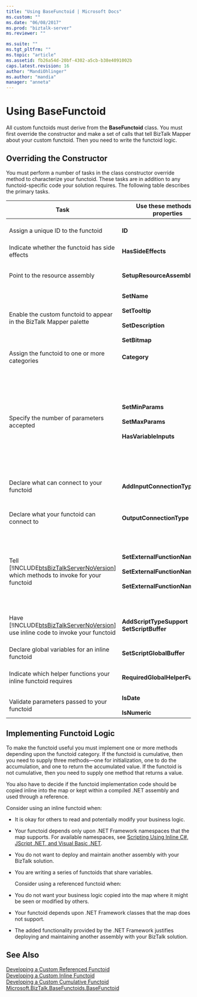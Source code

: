 ```yaml
---
title: "Using BaseFunctoid | Microsoft Docs"
ms.custom: ""
ms.date: "06/08/2017"
ms.prod: "biztalk-server"
ms.reviewer: ""

ms.suite: ""
ms.tgt_pltfrm: ""
ms.topic: "article"
ms.assetid: fb26a54d-20bf-4302-a5cb-b38e4091002b
caps.latest.revision: 16
author: "MandiOhlinger"
ms.author: "mandia"
manager: "anneta"
---
```

# Using BaseFunctoid
All custom functoids must derive from the **BaseFunctoid** class. You must first override the constructor and make a set of calls that tell BizTalk Mapper about your custom functoid. Then you need to write the functoid logic.  

## Overriding the Constructor  
 You must perform a number of tasks in the class constructor override method to characterize your functoid. These tasks are in addition to any functoid-specific code your solution requires. The following table describes the primary tasks.  


|                                                               Task                                                                |                                        Use these methods or properties                                        |                                                                                                                                                                                                                                                                                          Comments                                                                                                                                                                                                                                                                                          |
|-----------------------------------------------------------------------------------------------------------------------------------|---------------------------------------------------------------------------------------------------------------|--------------------------------------------------------------------------------------------------------------------------------------------------------------------------------------------------------------------------------------------------------------------------------------------------------------------------------------------------------------------------------------------------------------------------------------------------------------------------------------------------------------------------------------------------------------------------------------------|
|                                                Assign a unique ID to the functoid                                                 |                                                    **ID**                                                     |                                                                                                                                                                                                                                  Use a value greater than 6000 that has not been used. Values less than 6000 are reserved for use by internal functoids.                                                                                                                                                                                                                                   |
|                                          Indicate whether the functoid has side effects                                           |                                              **HasSideEffects**                                               |                                                                                                                                                                                                                                             Used by the mapper to optimize the XSLT code that is generated. This property is true by default.                                                                                                                                                                                                                                              |
|                                                  Point to the resource assembly                                                   |                                           **SetupResourceAssembly**                                           |                                                                                                                                                                                              Include a resource file with your project. If building with [!INCLUDE[btsVStudioNoVersion](../includes/btsvstudionoversion-md.md)], the resource assembly must be **ProjectName.ResourceName**.                                                                                                                                                                                               |
|                                Enable the custom functoid to appear in the BizTalk Mapper palette                                 |        **SetName**<br /><br /> **SetTooltip**<br /><br /> **SetDescription**<br /><br /> **SetBitmap**        |                                                                                                                                                                                                                                          Use a resource ID pointing to a string for the name, tooltip and description; use a 16x16-pixel bitmap.                                                                                                                                                                                                                                           |
|                                           Assign the functoid to one or more categories                                           |                                                 **Category**                                                  |                                                                                                                                                                                              Categorize the functoid by using one or more [Microsoft.BizTalk.BaseFunctoids.FunctoidCategory](https://msdn.microsoft.com/library/microsoft.biztalk.basefunctoids.functoidcategory.aspx) values.                                                                                                                                                                                              |
|                                             Specify the number of parameters accepted                                             |                **SetMinParams**<br /><br /> **SetMaxParams**<br /><br /> **HasVariableInputs**                | Use the **SetMinParams** method to set the number of required parameters and the **SetMaxParams** method to set the number of optional parameters. Use the following guidelines to set these values:<br /><br /> -   If you have no optional parameters, set min = max.<br />-   If you have some optional parameters, set max = (number of optional parameters - min number of parameters).<br />-   If you want to allow unlimited optional parameters, do not set max.<br />-   If you have a variable number of inputs, do not set min or max, and set **HasVariableInputs** = `true`. |
|                                             Declare what can connect to your functoid                                             |                                          **AddInputConnectionType**                                           |                                                                                                                                                                                     Call **AddInputConnectionType** once for each [Microsoft.BizTalk.BaseFunctoids.ConnectionType](https://msdn.microsoft.com/library/microsoft.biztalk.basefunctoids.connectiontype.aspx) that the functoid supports.                                                                                                                                                                                      |
|                                             Declare what your functoid can connect to                                             |                                           **OutputConnectionType**                                            |                                                                                                                                              Use values from [Microsoft.BizTalk.BaseFunctoids.ConnectionType](https://msdn.microsoft.com/library/microsoft.biztalk.basefunctoids.connectiontype.aspx) to tell BizTalk Mapper the types of objects that can receive output from your functoid. Use **OR** to specify multiple connection types.                                                                                                                                              |
| Tell [!INCLUDE[btsBizTalkServerNoVersion](../includes/btsbiztalkservernoversion-md.md)] which methods to invoke for your functoid | **SetExternalFunctionName**<br /><br /> **SetExternalFunctionName2**<br /><br /> **SetExternalFunctionName3** |                                                                                                                     For cumulative functoids, use **SetExternalFunctionName** to set the initialization function, **SetExternalFunctionName2** to set the accumulation function, and **SetExternalFunctionName3** to specify the function that returns the accumulated value. For noncumulative functoids use **SetExternalFunctionName** to set the functoid method.                                                                                                                      |
|  Have [!INCLUDE[btsBizTalkServerNoVersion](../includes/btsbiztalkservernoversion-md.md)] use inline code to invoke your functoid  |                                   **AddScriptTypeSupport SetScriptBuffer**                                    |                                                                                                                                             Call **AddScriptTypeSupport** with [Microsoft.BizTalk.BaseFunctoids.ScriptType](https://msdn.microsoft.com/library/microsoft.biztalk.basefunctoids.scripttype.aspx) to enable inline code. Invoke **SetScriptBuffer** to pass in the code for the functoid. This code will be copied into the map.                                                                                                                                              |
|                                          Declare global variables for an inline functoid                                          |                                           **SetScriptGlobalBuffer**                                           |                                                                                                                                                                                                                                                     Any declarations made will be visible to other inline scripts included in the map.                                                                                                                                                                                                                                                     |
|                                   Indicate which helper functions your inline functoid requires                                   |                                       **RequiredGlobalHelperFunctions**                                       |                                                                                                                                                                                                              Use values from the **InlineGlobalHelperFunction** enumeration to specify which helper functions are required. Use **OR** to specify multiple helper functions.                                                                                                                                                                                                               |
|                                            Validate parameters passed to your functoid                                            |                                     **IsDate**<br /><br /> **IsNumeric**                                      |                                                                                                                                                                                                                                                         These functions provide a true/false answer without throwing an exception.                                                                                                                                                                                                                                                         |

## Implementing Functoid Logic  
 To make the functoid useful you must implement one or more methods depending upon the functoid category. If the functoid is cumulative, then you need to supply three methods—one for initialization, one to do the accumulation, and one to return the accumulated value. If the functoid is not cumulative, then you need to supply one method that returns a value.  

 You also have to decide if the functoid implementation code should be copied inline into the map or kept within a compiled .NET assembly and used through a reference.  

 Consider using an inline functoid when:  

- It is okay for others to read and potentially modify your business logic.  

- Your functoid depends only upon .NET Framework namespaces that the map supports. For available namespaces, see [Scripting Using Inline C#, JScript .NET, and Visual Basic .NET](../core/scripting-using-inline-csharp-jscript-net-and-visual-basic-net.md).  

- You do not want to deploy and maintain another assembly with your BizTalk solution.  

- You are writing a series of functoids that share variables.  

  Consider using a referenced functoid when:  

- You do not want your business logic copied into the map where it might be seen or modified by others.  

- Your functoid depends upon .NET Framework classes that the map does not support.  

- The added functionality provided by the .NET Framework justifies deploying and maintaining another assembly with your BizTalk solution.  

## See Also  
 [Developing a Custom Referenced Functoid](../core/developing-a-custom-referenced-functoid.md)   
 [Developing a Custom Inline Functoid](../core/developing-a-custom-inline-functoid.md)   
 [Developing a Custom Cumulative Functoid](../core/developing-a-custom-cumulative-functoid.md)   
 [Microsoft.BizTalk.BaseFunctoids.BaseFunctoid](https://msdn.microsoft.com/library/Microsoft.BizTalk.BaseFunctoids.BaseFunctoid.aspx)
